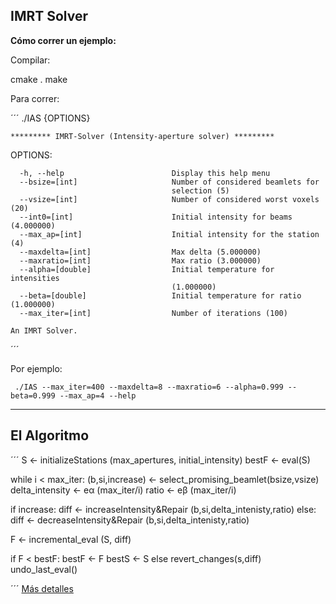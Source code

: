 IMRT Solver
-----------

**Cómo correr un ejemplo:**

Compilar:

cmake .
make

Para correr:

´´´
  ./IAS {OPTIONS}

    ********* IMRT-Solver (Intensity-aperture solver) *********

  OPTIONS:

      -h, --help                        Display this help menu
      --bsize=[int]                     Number of considered beamlets for
                                        selection (5)
      --vsize=[int]                     Number of considered worst voxels (20)
      --int0=[int]                      Initial intensity for beams (4.000000)
      --max_ap=[int]                    Initial intensity for the station (4)
      --maxdelta=[int]                  Max delta (5.000000)
      --maxratio=[int]                  Max ratio (3.000000)
      --alpha=[double]                  Initial temperature for intensities
                                        (1.000000)
      --beta=[double]                   Initial temperature for ratio (1.000000)
      --max_iter=[int]                  Number of iterations (100)

    An IMRT Solver.
´´´

Por ejemplo:

     ./IAS --max_iter=400 --maxdelta=8 --maxratio=6 --alpha=0.999 --beta=0.999 --max_ap=4 --help

----

## El Algoritmo


´´´
S ← initializeStations (max_apertures, initial_intensity)
bestF ← eval(S)

while i < max_iter:
   (b,si,increase) ← select_promising_beamlet(bsize,vsize)
   delta_intensity ← eα (max_iter/i)
   ratio ← eβ (max_iter/i)

   if increase:
     diff ← increaseIntensity&Repair (b,si,delta_intenisty,ratio)
   else:
     diff ← decreaseIntensity&Repair (b,si,delta_intenisty,ratio)

   F ← incremental_eval (S, diff)

   if F < bestF:
     bestF ← F
     bestS ← S
   else
     revert_changes(s,diff)
     undo_last_eval()
   
´´´
[Más detalles](https://docs.google.com/document/d/1EGoKoLsmik4TSiY_SslWkxddDCrYvUfFKpPLRpQPV_U/edit#)



